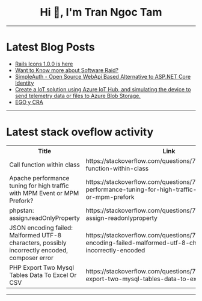 <h1 align="center">Hi 👋, I'm Tran Ngoc Tam</h1>

---

# Latest Blog Posts 
<!-- BLOG-POST-LIST:START -->
- [Rails Icons 1.0.0 is here](https://dev.to/railsdesigner/rails-icons-100-is-here-1mb3)
- [Want to Know more about Software Raid?](https://dev.to/pltnvs/want-to-know-more-about-software-raid-cag)
- [SimpleAuth - Open Source WebApi Based Alternative to ASP.NET Core Identity](https://dev.to/lymestack/simpleauth-open-source-webapi-based-alternative-to-aspnet-core-identity-40i8)
- [Create a IoT solution using Azure IoT Hub, and simulating the device to send telemetry data or files to Azure Blob Storage.](https://dev.to/seyilufadejucyberservices/create-a-iot-solution-using-azure-iot-hub-and-simulating-the-device-to-send-telemetry-data-or-1doa)
- [EGO y CRA](https://dev.to/zenx5/ego-y-cra-3agp)
<!-- BLOG-POST-LIST:END -->

---

# Latest stack oveflow activity
<table>
  <tr><th>Title</th><th>Link</th></tr>
  <!-- STACKOVERFLOW:START --><tr><td>Call function within class</td><td>https://stackoverflow.com/questions/79276185/call-function-within-class</td></tr><tr><td>Apache performance tuning for high traffic with MPM Event or MPM Prefork?</td><td>https://stackoverflow.com/questions/79276181/apache-performance-tuning-for-high-traffic-with-mpm-event-or-mpm-prefork</td></tr><tr><td>phpstan: assign.readOnlyProperty</td><td>https://stackoverflow.com/questions/79275972/phpstan-assign-readonlyproperty</td></tr><tr><td>JSON encoding failed: Malformed UTF-8 characters, possibly incorrectly encoded, composer error</td><td>https://stackoverflow.com/questions/79275815/json-encoding-failed-malformed-utf-8-characters-possibly-incorrectly-encoded</td></tr><tr><td>PHP Export Two Mysql Tables Data To Excel Or CSV</td><td>https://stackoverflow.com/questions/79275646/php-export-two-mysql-tables-data-to-excel-or-csv</td></tr><!-- STACKOVERFLOW:END -->
</table>

---


